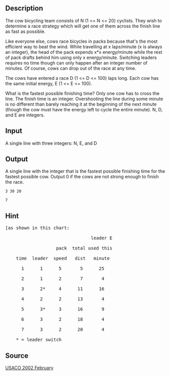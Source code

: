 <h2>Description</h2><p>The cow bicycling team consists of N (1 &lt;= N &lt;= 20) cyclists.  They wish to determine a race strategy which will get one of them across the finish line as fast as possible.
</p>
Like everyone else, cows race bicycles in packs because that's the most efficient way to beat the wind.  While travelling at x laps/minute (x is always an integer), the head of the pack expends x*x energy/minute while the rest of pack drafts behind him using only x energy/minute.  Switching leaders requires no time though can only happen after an integer number of minutes.  Of course, cows can drop out of the race at any time.

The cows have entered a race D (1 &lt;= D &lt;= 100) laps long.  Each cow has the same initial energy, E (1 &lt;= E &lt;= 100).

What is the fastest possible finishing time?  Only one cow has to cross the line. The finish time is an integer.  Overshooting the line during some minute is no different than barely reaching it at the beginning of the next minute (though the cow must have the energy left to cycle the entire minute).  N, D, and E are integers.<h2>Input</h2><p>A single line with three integers: N, E, and D
</p><h2>Output</h2><p>A single line with the integer that is the fastest possible finishing time for the fastest possible cow.  Output 0 if the cows are not strong enough to finish the race.
</p><pre><code class="language-input1">3 30 20
</code></pre><pre><code class="language-output1">7
</code></pre><h2>Hint</h2><pre>[as shown in this chart:
<br>	                            leader E
<br>	               pack  total used this
<br>	time  leader  speed   dist   minute
<br>	  1      1      5       5      25
<br>	  2      1      2       7       4
<br>	  3      2*     4      11      16
<br>	  4      2      2      13       4
<br>	  5      3*     3      16       9
<br>	  6      3      2      18       4
<br>	  7      3      2      20       4
<br>	* = leader switch</pre><h2>Source</h2><a href="searchproblem?field=source&amp;key=USACO+2002+February">USACO 2002 February</a>